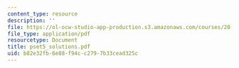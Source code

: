 ```yaml
---
content_type: resource
description: ''
file: https://ol-ocw-studio-app-production.s3.amazonaws.com/courses/20-011j-statistical-thermodynamics-of-biomolecular-systems-be-011j-spring-2004/b82e32fb6e88f94cc2797b33cead325c_pset5_solutions.pdf
file_type: application/pdf
resourcetype: Document
title: pset5_solutions.pdf
uid: b82e32fb-6e88-f94c-c279-7b33cead325c
---
```

